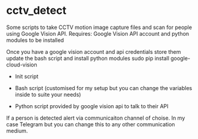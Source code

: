 # cctv_detect
Some scripts to take CCTV motion image capture files and scan for people using Google Vision API.
Requires: Google Vision API account and python modules to be installed 

Once you have a google vision account and api credentials store them update the bash script and install python modules
sudo pip install google-cloud-vision


- Init script

- Bash script (customised for my setup but you can change the variables inside to suite your needs)

- Python script provided by google vision api to talk to their API


If a person is detected alert via communicaiton channel of choise. In my case Telegram but you can change this to any other communication medium.

